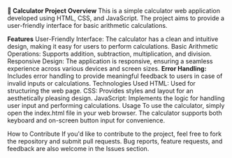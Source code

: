 **🧮 Calculator Project**
**Overview**
This is a simple calculator web application developed using HTML, CSS, and JavaScript. The project aims to provide a user-friendly interface for basic arithmetic calculations.

**Features**
User-Friendly Interface: The calculator has a clean and intuitive design, making it easy for users to perform calculations.
Basic Arithmetic Operations: Supports addition, subtraction, multiplication, and division.
Responsive Design: The application is responsive, ensuring a seamless experience across various devices and screen sizes.
**Error Handling:** Includes error handling to provide meaningful feedback to users in case of invalid inputs or calculations.
Technologies Used
HTML: Used for structuring the web page.
CSS: Provides styles and layout for an aesthetically pleasing design.
JavaScript: Implements the logic for handling user input and performing calculations.
Usage
To use the calculator, simply open the index.html file in your web browser. The calculator supports both keyboard and on-screen button input for convenience.

How to Contribute
If you'd like to contribute to the project, feel free to fork the repository and submit pull requests. Bug reports, feature requests, and feedback are also welcome in the Issues section.
